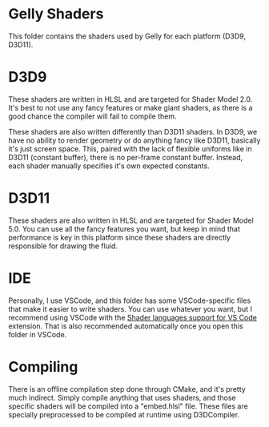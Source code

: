 # Gelly Shaders

This folder contains the shaders used by Gelly for each platform (D3D9, D3D11).

# D3D9

These shaders are written in HLSL and are targeted for Shader Model 2.0. It's best to not use any fancy features or make giant shaders, as there is a good chance the compiler will fail to compile them.

These shaders are also written differently than D3D11 shaders. In D3D9, we have no ability to render geometry or do anything fancy like D3D11, basically it's just screen space. This, paired with the lack of flexible uniforms like in D3D11 (constant buffer), there is no per-frame constant buffer. Instead, each shader manually specifies it's own expected constants.

# D3D11

These shaders are also written in HLSL and are targeted for Shader Model 5.0. You can use all the fancy features you want, but keep in mind that performance is key in this platform since these shaders are directly responsible for drawing the fluid.

# IDE

Personally, I use VSCode, and this folder has some VSCode-specific files that make it easier to write shaders. You can use whatever you want, but I recommend using VSCode with the [Shader languages support for VS Code](https://marketplace.visualstudio.com/items?itemName=slevesque.shader) extension. That is also recommended automatically once you open this folder in VSCode.

# Compiling

There is an offline compilation step done through CMake, and it's pretty much indirect. Simply compile anything that uses shaders, and those specific shaders will be compiled into a "embed.hlsl" file. These files are specially preprocessed to be compiled at runtime using D3DCompiler.